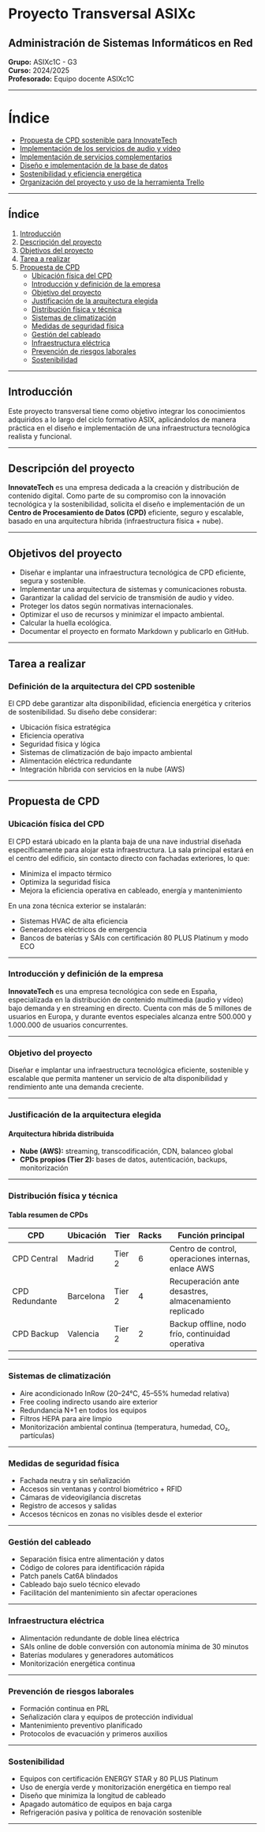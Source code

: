 # Proyecto Transversal ASIXc
## Administración de Sistemas Informáticos en Red
**Grupo:** ASIXc1C - G3  
**Curso:** 2024/2025  
**Profesorado:** Equipo docente ASIXc1C  

---

# Índice

- [Propuesta de CPD sostenible para InnovateTech](src/pro_1/1.md)
- [Implementación de los servicios de audio y vídeo](src/pro_2/2.md)
- [Implementación de servicios complementarios](src/pro_3/3.md)
- [Diseño e implementación de la base de datos](src/pro_4/4.md)
- [Sostenibilidad y eficiencia energética](src/pro_5/5.md)
- [Organización del proyecto y uso de la herramienta Trello](src/pro_7/7.md)

---

## Índice

1. [Introducción](#introducción)  
2. [Descripción del proyecto](#descripción-del-proyecto)  
3. [Objetivos del proyecto](#objetivos-del-proyecto)  
4. [Tarea a realizar](#tarea-a-realizar)  
5. [Propuesta de CPD](#propuesta-de-cpd)  
    - [Ubicación física del CPD](#ubicación-física-del-cpd)  
    - [Introducción y definición de la empresa](#introducción-y-definición-de-la-empresa)  
    - [Objetivo del proyecto](#objetivo-del-proyecto)  
    - [Justificación de la arquitectura elegida](#justificación-de-la-arquitectura-elegida)  
    - [Distribución física y técnica](#distribución-física-y-técnica)  
    - [Sistemas de climatización](#sistemas-de-climatización)  
    - [Medidas de seguridad física](#medidas-de-seguridad-física)  
    - [Gestión del cableado](#gestión-del-cableado)  
    - [Infraestructura eléctrica](#infraestructura-eléctrica)  
    - [Prevención de riesgos laborales](#prevención-de-riesgos-laborales)  
    - [Sostenibilidad](#sostenibilidad)

---

## Introducción

Este proyecto transversal tiene como objetivo integrar los conocimientos adquiridos a lo largo del ciclo formativo ASIX, aplicándolos de manera práctica en el diseño e implementación de una infraestructura tecnológica realista y funcional.

---

## Descripción del proyecto

**InnovateTech** es una empresa dedicada a la creación y distribución de contenido digital. Como parte de su compromiso con la innovación tecnológica y la sostenibilidad, solicita el diseño e implementación de un **Centro de Procesamiento de Datos (CPD)** eficiente, seguro y escalable, basado en una arquitectura híbrida (infraestructura física + nube).

---

## Objetivos del proyecto

- Diseñar e implantar una infraestructura tecnológica de CPD eficiente, segura y sostenible.  
- Implementar una arquitectura de sistemas y comunicaciones robusta.  
- Garantizar la calidad del servicio de transmisión de audio y vídeo.  
- Proteger los datos según normativas internacionales.  
- Optimizar el uso de recursos y minimizar el impacto ambiental.  
- Calcular la huella ecológica.  
- Documentar el proyecto en formato Markdown y publicarlo en GitHub.  

---

## Tarea a realizar

### Definición de la arquitectura del CPD sostenible

El CPD debe garantizar alta disponibilidad, eficiencia energética y criterios de sostenibilidad. Su diseño debe considerar:

- Ubicación física estratégica  
- Eficiencia operativa  
- Seguridad física y lógica  
- Sistemas de climatización de bajo impacto ambiental  
- Alimentación eléctrica redundante  
- Integración híbrida con servicios en la nube (AWS)  

---

## Propuesta de CPD

### Ubicación física del CPD

El CPD estará ubicado en la planta baja de una nave industrial diseñada específicamente para alojar esta infraestructura. La sala principal estará en el centro del edificio, sin contacto directo con fachadas exteriores, lo que:

- Minimiza el impacto térmico  
- Optimiza la seguridad física  
- Mejora la eficiencia operativa en cableado, energía y mantenimiento  

En una zona técnica exterior se instalarán:

- Sistemas HVAC de alta eficiencia  
- Generadores eléctricos de emergencia  
- Bancos de baterías y SAIs con certificación 80 PLUS Platinum y modo ECO  

---

### Introducción y definición de la empresa

**InnovateTech** es una empresa tecnológica con sede en España, especializada en la distribución de contenido multimedia (audio y vídeo) bajo demanda y en streaming en directo. Cuenta con más de 5 millones de usuarios en Europa, y durante eventos especiales alcanza entre 500.000 y 1.000.000 de usuarios concurrentes.

---

### Objetivo del proyecto

Diseñar e implantar una infraestructura tecnológica eficiente, sostenible y escalable que permita mantener un servicio de alta disponibilidad y rendimiento ante una demanda creciente.

---

### Justificación de la arquitectura elegida

#### Arquitectura híbrida distribuida

- **Nube (AWS):** streaming, transcodificación, CDN, balanceo global  
- **CPDs propios (Tier 2):** bases de datos, autenticación, backups, monitorización  

---

### Distribución física y técnica

#### Tabla resumen de CPDs

| CPD              | Ubicación   | Tier   | Racks | Función principal                                 |
|------------------|-------------|--------|--------|---------------------------------------------------|
| CPD Central      | Madrid      | Tier 2 | 6      | Centro de control, operaciones internas, enlace AWS |
| CPD Redundante   | Barcelona   | Tier 2 | 4      | Recuperación ante desastres, almacenamiento replicado |
| CPD Backup       | Valencia    | Tier 2 | 2      | Backup offline, nodo frío, continuidad operativa     |

---

### Sistemas de climatización

- Aire acondicionado InRow (20–24°C, 45–55% humedad relativa)  
- Free cooling indirecto usando aire exterior  
- Redundancia N+1 en todos los equipos  
- Filtros HEPA para aire limpio  
- Monitorización ambiental continua (temperatura, humedad, CO₂, partículas)

---

### Medidas de seguridad física

- Fachada neutra y sin señalización  
- Accesos sin ventanas y control biométrico + RFID  
- Cámaras de videovigilancia discretas  
- Registro de accesos y salidas  
- Accesos técnicos en zonas no visibles desde el exterior  

---

### Gestión del cableado

- Separación física entre alimentación y datos  
- Código de colores para identificación rápida  
- Patch panels Cat6A blindados  
- Cableado bajo suelo técnico elevado  
- Facilitación del mantenimiento sin afectar operaciones

---

### Infraestructura eléctrica

- Alimentación redundante de doble línea eléctrica  
- SAIs online de doble conversión con autonomía mínima de 30 minutos  
- Baterías modulares y generadores automáticos  
- Monitorización energética continua  

---

### Prevención de riesgos laborales

- Formación continua en PRL  
- Señalización clara y equipos de protección individual  
- Mantenimiento preventivo planificado  
- Protocolos de evacuación y primeros auxilios  

---

### Sostenibilidad

- Equipos con certificación ENERGY STAR y 80 PLUS Platinum  
- Uso de energía verde y monitorización energética en tiempo real  
- Diseño que minimiza la longitud de cableado  
- Apagado automático de equipos en baja carga  
- Refrigeración pasiva y política de renovación sostenible  

---
